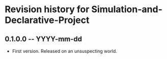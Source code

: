 # Revision history for Simulation-and-Declarative-Project

## 0.1.0.0 -- YYYY-mm-dd

* First version. Released on an unsuspecting world.
